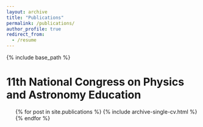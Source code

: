 ```yaml
---
layout: archive
title: "Publications"
permalink: /publications/
author_profile: true
redirect_from:
  - /resume
---
```


{% include base_path %}

11th National Congress on Physics and Astronomy Education
======
  <ul>{% for post in site.publications %}
    {% include archive-single-cv.html %}
  {% endfor %}</ul>
  
